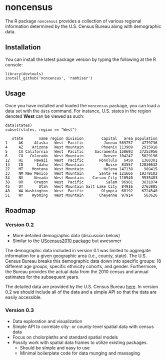 # noncensus

The R package `noncensus` provides a collection of various regional information
determined by the U.S. Census Bureau along with demographic data.

## Installation

You can install the latest package version by typing the following at the R
console:

```
library(devtools)
install_github('noncensus', 'ramhiser')
```

## Usage

Once you have installed and loaded the `noncensus` package, you can load a data
set with the `data` command. For instance, U.S. states in the region
denoted **West** can be viewed as such:

```
data(states)
subset(states, region == "West")

   state       name region division        capital   area population
1     AK     Alaska   West  Pacific         Juneau 589757    4779736
4     AZ    Arizona   West Mountain        Phoenix 113909    2915918
5     CA California   West  Pacific     Sacramento 158693   37253956
6     CO   Colorado   West Mountain         Denver 104247    5029196
12    HI     Hawaii   West  Pacific       Honolulu   6450    1360301
14    ID      Idaho   West Mountain          Boise  83557   12830632
27    MT    Montana   West Mountain         Helena 147138     989415
33    NM New Mexico   West Mountain       Santa Fe 121666   19378102
34    NV     Nevada   West Mountain    Carson City 110540    9535483
38    OR     Oregon   West  Pacific          Salem  96981    3831074
45    UT       Utah   West Mountain Salt Lake City  84916    2763885
48    WA Washington   West  Pacific        Olympia  68192    6724540
51    WY    Wyoming   West Mountain       Cheyenne  97914     563626
```

## Roadmap

### Version 0.2

- More detailed demographic data (discussion below)
- Similar to the [UScensus2010
  package](http://cran.r-project.org/web/packages/UScensus2010/index.html) but
  awesomer

The demographic data included in version 0.1 was limited to aggregate
information for a given geographic area (i.e., county, state). The U.S. Census
Bureau breaks this demographic data down into specific groups: 18 different age
groups, specific ethnicity cohorts, and gender. Furthermore, the Bureau
provides the actual data from the 2010 census and annual estimates for the
subsequent years.

The detailed data are provided by the U.S. Census Bureau
[here](http://www.census.gov/popest/data/index.html). In version 0.2 we should
include all  of the data and a simple API so that the data are easily
accessible.

### Version 0.3

- Data exploration and visualization
- Simple API to correlate city- or county-level spatial data with census data
- Focus on cholorpleths and standard spatial models
- Possily work with spatial data frames to utilize existing packages.
  - Should be simple and easy to use
  - Minimal boilerplate code for data munging and massaging

